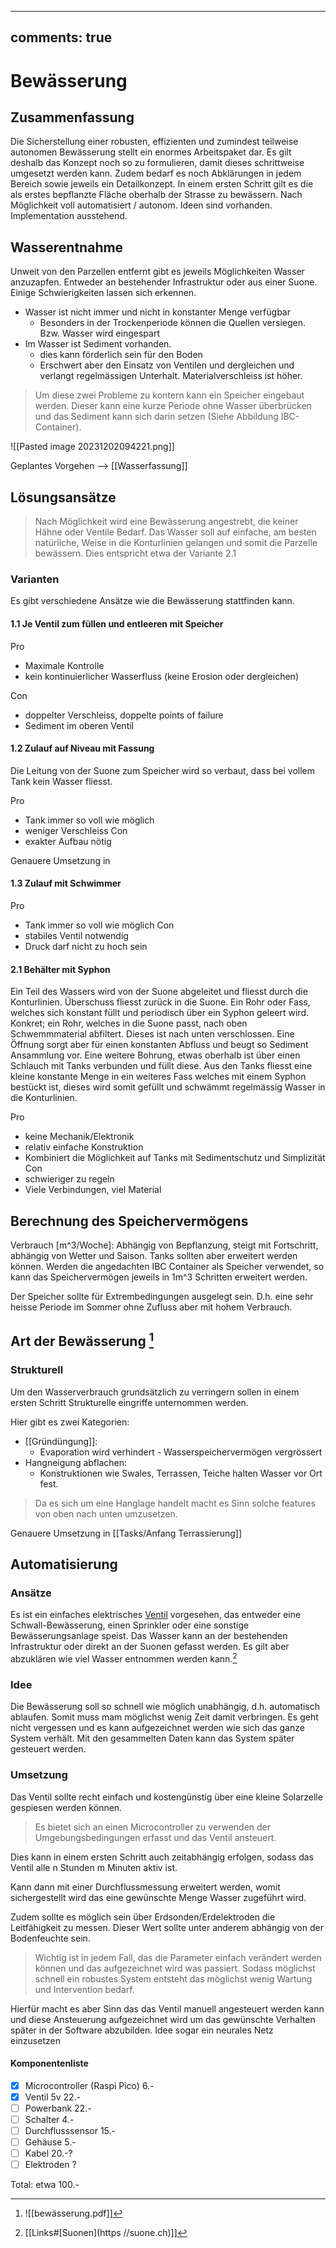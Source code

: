 
---
comments: true
---

# Bewässerung

## Zusammenfassung

Die Sicherstellung einer robusten, effizienten und zumindest teilweise autonomen Bewässerung stellt ein enormes Arbeitspaket dar. Es gilt deshalb das Konzept noch so zu formulieren, damit dieses schrittweise umgesetzt werden kann. Zudem bedarf es noch Abklärungen in jedem Bereich sowie jeweils ein Detailkonzept.
In einem ersten Schritt gilt es die als erstes bepflanzte Fläche oberhalb der Strasse zu bewässern. Nach Möglichkeit voll automatisiert / autonom. Ideen sind vorhanden. Implementation ausstehend.

## Wasserentnahme

Unweit von den Parzellen entfernt gibt es jeweils Möglichkeiten Wasser anzuzapfen. Entweder an bestehender Infrastruktur oder aus einer Suone.
Einige Schwierigkeiten lassen sich erkennen.
- Wasser ist nicht immer und nicht in konstanter Menge verfügbar
	- Besonders in der Trockenperiode können die Quellen versiegen.  Bzw. Wasser wird eingespart
- Im Wasser ist Sediment vorhanden.
	- dies kann förderlich sein für den Boden
	-  Erschwert aber den Einsatz von Ventilen und dergleichen und verlangt regelmässigen Unterhalt. Materialverschleiss ist höher.

> Um diese zwei Probleme zu kontern kann ein Speicher eingebaut werden. Dieser kann eine kurze Periode ohne Wasser überbrücken und das Sediment kann sich darin setzen (Siehe Abbildung IBC-Container). 

![[Pasted image 20231202094221.png]]

Geplantes Vorgehen --> [[Wasserfassung]]

## Lösungsansätze

> Nach Möglichkeit wird eine Bewässerung angestrebt, die keiner Hähne oder Ventile Bedarf. Das Wasser soll auf einfache, am besten natürliche, Weise in die Konturlinien gelangen und somit die Parzelle bewässern. Dies entspricht etwa der Variante 2.1 

### Varianten 
Es gibt verschiedene Ansätze wie die Bewässerung stattfinden kann.

#### 1.1 Je Ventil zum füllen und entleeren mit Speicher
Pro
+ Maximale Kontrolle
+ kein kontinuierlicher Wasserfluss (keine Erosion oder dergleichen)

Con
- doppelter Verschleiss, doppelte points of failure
- Sediment im oberen Ventil

#### 1.2 Zulauf auf Niveau mit Fassung  
Die Leitung von der Suone zum Speicher wird so verbaut, dass bei vollem Tank kein Wasser fliesst.

Pro
- Tank immer so voll wie möglich
- weniger Verschleiss
Con
- exakter Aufbau nötig

Genauere Umsetzung in 

#### 1.3 Zulauf mit Schwimmer
Pro
- Tank immer so voll wie möglich
Con
- stabiles Ventil notwendig
- Druck darf nicht zu hoch sein

#### 2.1 Behälter mit Syphon

Ein Teil des Wassers wird von der Suone abgeleitet und fliesst durch die Konturlinien. Überschuss fliesst zurück in die Suone.
Ein Rohr oder Fass, welches sich konstant füllt und periodisch über ein Syphon geleert wird.
Konkret; ein Rohr, welches in die Suone passt, nach oben Schwemmmaterial abfiltert. Dieses ist nach unten verschlossen. Eine Öffnung sorgt aber für einen konstanten Abfluss und beugt so Sediment Ansammlung vor. Eine weitere Bohrung, etwas oberhalb ist über einen Schlauch mit Tanks verbunden und füllt diese.
Aus den Tanks fliesst eine kleine konstante Menge in ein weiteres Fass welches mit einem Syphon bestückt ist, dieses wird somit gefüllt und schwämmt regelmässig Wasser in die Konturlinien.

Pro
- keine Mechanik/Elektronik
- relativ einfache Konstruktion
- Kombiniert die Möglichkeit auf Tanks mit Sedimentschutz und Simplizität
Con
- schwieriger zu regeln
- Viele Verbindungen, viel Material


## Berechnung des Speichervermögens
Verbrauch [m^3/Woche]: Abhängig von Bepflanzung, steigt mit Fortschritt, abhängig von Wetter und Saison. Tanks sollten aber erweitert werden können. Werden die angedachten IBC Container als Speicher verwendet, so kann das Speichervermögen jeweils in 1m^3 Schritten erweitert werden.


Der Speicher sollte für Extrembedingungen  ausgelegt sein. D.h. eine sehr heisse Periode im Sommer ohne Zufluss aber mit hohem Verbrauch.

## Art der Bewässerung [^2]

### Strukturell

Um den Wasserverbrauch grundsätzlich zu verringern sollen in einem ersten Schritt Strukturelle eingriffe unternommen werden.

Hier gibt es zwei Kategorien:
- [[Gründüngung]]:
	- Evaporation wird verhindert - Wasserspeichervermögen vergrössert
- Hangneigung abflachen:
	- Konstruktionen wie Swales, Terrassen, Teiche halten Wasser vor Ort fest.

> Da es sich um eine Hanglage handelt macht es Sinn solche features von oben nach unten umzusetzen.

Genauere Umsetzung in [[Tasks/Anfang Terrassierung]]


## Automatisierung 
### Ansätze
Es ist ein einfaches elektrisches [Ventil](https://www.fruugoschweiz.com/magnetventil-1-2-zoll-dc45v-wassersteuerung-gewohnliche-leitung/p-182968031-390609219?language=de&ac=bing&msclkid=56d88b1e9d6914efd996efcb9bbad67e&utm_source=bing&utm_medium=cpc&utm_campaign=All_190785_CH&utm_term=4575274048654658&utm_content=Ad%20group%20%231)  vorgesehen, das entweder eine Schwall-Bewässerung, einen Sprinkler oder eine sonstige Bewässerungsanlage speist. Das Wasser kann an der bestehenden Infrastruktur oder direkt an der Suonen gefasst werden. Es gilt aber abzuklären wie viel Wasser entnommen werden kann.[^1]

### Idee

Die Bewässerung soll so schnell wie möglich unabhängig, d.h. automatisch ablaufen. Somit muss mam möglichst wenig Zeit damit verbringen. Es geht nicht vergessen und es kann aufgezeichnet werden wie sich das ganze System verhält. Mit den gesammelten Daten kann das System später gesteuert werden.


### Umsetzung
Das Ventil sollte recht einfach und kostengünstig über eine kleine Solarzelle gespiesen werden können. 

> Es bietet sich an einen Microcontroller zu verwenden der Umgebungsbedingungen erfasst und das Ventil ansteuert.

Dies kann in einem ersten Schritt auch zeitabhängig erfolgen, sodass das Ventil alle n Stunden m Minuten aktiv ist.

Kann dann mit einer Durchflussmessung erweitert werden, womit sichergestellt wird das eine gewünschte Menge Wasser zugeführt wird.

Zudem sollte es möglich sein über Erdsonden/Erdelektroden die Leitfähigkeit zu messen. Dieser Wert sollte unter anderem abhängig von der Bodenfeuchte sein.


> Wichtig ist in jedem Fall, das die Parameter einfach verändert werden können und das aufgezeichnet wird was passiert. Sodass möglichst schnell ein robustes System entsteht das möglichst wenig Wartung und Intervention bedarf.

Hierfür macht es aber Sinn das das Ventil manuell angesteuert werden kann und diese Ansteuerung aufgezeichnet wird um das gewünschte Verhalten später in der Software abzubilden. Idee sogar ein neurales Netz einzusetzen

#### Komponentenliste

- [x] Microcontroller (Raspi Pico) 6.-
- [x] Ventil 5v 22.-
- [ ] Powerbank 22.-
- [ ] Schalter 4.-
- [ ] Durchflusssensor 15.-
- [ ] Gehäuse 5.-
- [ ] Kabel 20.-?
- [ ] Elektroden ?

Total: etwa 100.-

[^1]: [[Links#[Suonen](https //suone.ch)]]

[^2]: ![[bewässerung.pdf]]